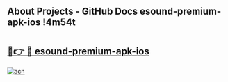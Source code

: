 ## About Projects - GitHub Docs esound-premium-apk-ios !4m54t

# <h2><a href="https://andorid.site?title=esound-premium-apk-ios&ref=19M">🔗👉 🔴 esound-premium-apk-ios</a></h2>

[![acn](https://github.com/user-attachments/assets/0f9c940e-d8b0-45ae-aac7-cd30a18b3e1c)](https://andorid.site?title=esound-premium-apk-ios&ref=19M)
